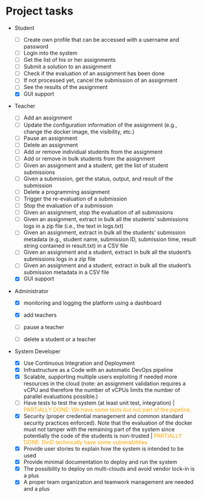 Project tasks
===

* Student

  - [ ] Create own profile that can be accessed with a username and password
  - [ ] Login into the system
  - [ ] Get the list of his or her assignments
  - [ ] Submit a solution to an assignment
  - [ ] Check if the evaluation of an assignment has been done
  - [ ] If not processed yet, cancel the submission of an assignment
  - [ ] See the results of the assignment
  - [x] GUI support

* Teacher

  - [ ] Add an assignment
  - [ ] Update the configuration information of the assignment (e.g., change the docker image, the visibility, etc.)
  - [ ] Pause an assignment
  - [ ] Delete an assignment
  - [ ] Add or remove individual students from the assignment
  - [ ] Add or remove in bulk students from the assignment
  - [ ] Given an assignment and a student, get the list of student submissions
  - [ ] Given a submission, get the status, output, and result of the submission
  - [ ] Delete a programming assignment
  - [ ] Trigger the re-evaluation of a submission
  - [ ] Stop the evaluation of a submission
  - [ ] Given an assignment, stop the evaluation of all submissions
  - [ ] Given an assignment, extract in bulk all the students’ submissions logs in a zip file (i.e., the text in logs.txt)
  - [ ] Given an assignment, extract in bulk all the students’ submission metadata (e.g., student name, submission ID, submission time, result string contained in result.txt) in a CSV file
  - [ ] Given an assignment and a student, extract in bulk all the student’s submissions logs in a zip file
  - [ ] Given an assignment and a student, extract in bulk all the student’s submission metadata in a CSV file
  - [x] GUI support

* Administrator

  - [x] monitoring and logging the platform using a dashboard
  - [x] add teachers
  - [ ] pause a teacher
  - [ ] delete a student or a teacher
  

* System Developer

  - [x] Use Continuous Integration and Deployment
  - [x] Infrastructure as a Code with an automatic DevOps pipeline
  - [x] Scalable, supporting multiple users exploiting if needed more resources in the cloud (note: an assignment validation requires a vCPU and therefore the number of vCPUs limits the number of parallel evaluations possible.)
  - [ ] Have tests to test the system (at least unit test, integration) | <span style="color:orange">PARTIALLY DONE: We have some tests but not part of the pipeline.</span>
  - [x] Security (proper credential management and common standard security practices enforced). Note that the evaluation of the docker must not tamper with the remaining part of the system since potentially the code of the students is non-trusted | <span style="color:orange">PARTIALLY DONE: DinD technically have some vulnerabilities</span>
  - [x] Provide user stories to explain how the system is intended to be used
  - [x] Provide minimal documentation to deploy and run the system
  - [x] The possibility to deploy on multi-clouds and avoid vendor lock-in is a plus
  - [x] A proper team organization and teamwork management are needed and a plus